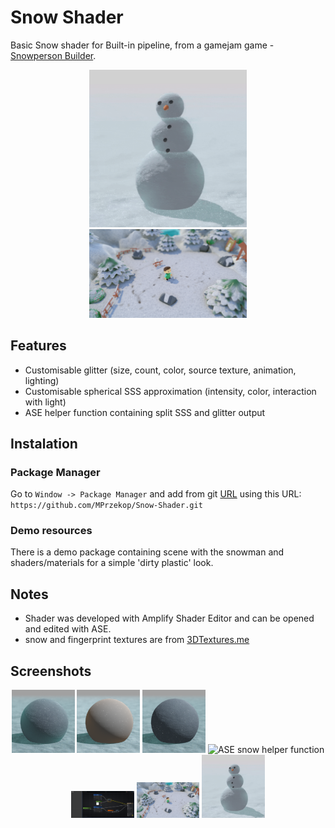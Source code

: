 # Snow Shader

 Basic Snow shader for Built-in pipeline, from a gamejam game - [Snowperson Builder](https://przekop.itch.io/snowman-builder).
 <p align="center">
  <img src="https://github.com/MPrzekop/Snow-Shader/blob/Images/Images/MainAnimation.gif" width="50%" title="rotating view of a snowman">
  <img src="https://github.com/MPrzekop/Snow-Shader/blob/Images/Images/qrywk7.png" width="50%" title="Snowperson builder screenshot">
</p>

## Features
* Customisable glitter (size, count, color, source texture, animation, lighting)
* Customisable spherical SSS approximation (intensity, color, interaction with light)
* ASE helper function containing split SSS and glitter output

## Instalation
### Package Manager

Go to `Window -> Package Manager` and add from git [URL](https://docs.unity3d.com/Manual/upm-ui-giturl.html) using this URL:
`https://github.com/MPrzekop/Snow-Shader.git`

### Demo resources

There is a demo package containing scene with the snowman and shaders/materials for a simple 'dirty plastic' look. 

## Notes
* Shader was developed with Amplify Shader Editor and can be opened and edited with ASE.
* snow and fingerprint textures are from [3DTextures.me](https://3dtextures.me/)

## Screenshots
<p align="center">
  <img src="https://github.com/MPrzekop/Snow-Shader/blob/Images/Images/Ball-Basic.png" width="20%" title="basic sphere with snow material">
  <img src="https://github.com/MPrzekop/Snow-Shader/blob/Images/Images/Blank-Glitter-and-orange-SSS.png" width="20%" title="sphere without textures with glitter and SSS">
  <img src="https://github.com/MPrzekop/Snow-Shader/blob/Images/Images/ball-no-SSS-and-Full-Glitter.png" width="20%" title="sphere with glitter and no SSS">
   <img src="https://github.com/MPrzekop/Snow-Shader/blob/Images/Images/SnowHelper.png" width="20%" title="ASE snow helper function">
  <img src="https://github.com/MPrzekop/Snow-Shader/blob/Images/Images/SnowShader.png" width="20%" title="ASE snow shader">
   <img src="https://github.com/MPrzekop/Snow-Shader/blob/Images/Images/qrywk7.png" width="20%" title="Snowperson builder screenshot">
  <img src="https://github.com/MPrzekop/Snow-Shader/blob/Images/Images/MainAnimation.gif" width="20%" title="rotating view of a snowman">
</p>
